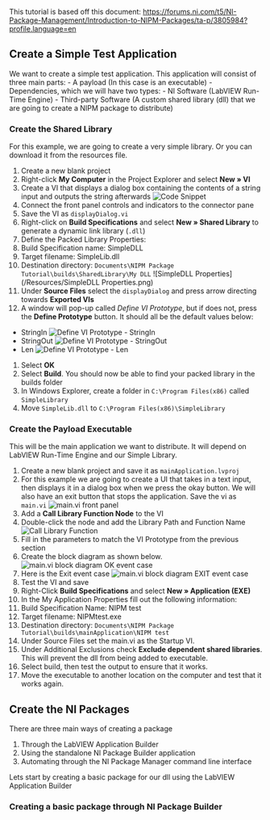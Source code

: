 This tutorial is based off this document:
https://forums.ni.com/t5/NI-Package-Management/Introduction-to-NIPM-Packages/ta-p/3805984?profile.language=en

<h2>Create a Simple Test Application</h2>
We want to create a simple test application. This application will consist of three main parts:
- A payload (In this case is an executable)
- Dependencies, which we will have two types:
  - NI Software (LabVIEW Run-Time Engine)
  - Third-party Software (A custom shared library (dll) that we are going to create a NIPM package to distribute)

<h3>Create the Shared Library</h3>
For this example, we are going to create a very simple library. Or you can download it from the resources file.

1. Create a new blank project
1. Right-click **My Computer** in the Project Explorer and select **New » VI**
1. Create a VI that displays a dialog box containing the contents of a string input and outputs the string afterwards
![Code Snippet](/Resources/displayDialog.png)
1. Connect the front panel controls and indicators to the connector pane
1. Save the VI as `displayDialog.vi`
1. Right-click on **Build Specifications** and select **New » Shared Library** to generate a dynamic link library (`.dll`)
1. Define the Packed Library Properties:
  1. Build Specification name: SimpleDLL
  1. Target filename: SimpleLib.dll
  1. Destination directory: `Documents\NIPM Package Tutorial\builds\SharedLibrary\My DLL`
![SimpleDLL Properties](/Resources/SimpleDLL Properties.png)
1. Under **Source Files** select the `displayDialog` and press arrow directing towards **Exported VIs**
1. A window will pop-up called *Define VI Prototype*, but if does not, press the **Define Prototype** button. It should all be the default values below:
  - StringIn
  ![Define VI Prototype - StringIn](/Resources/Define%20VI%20Prototype%20-%20StringIn.PNG)
  - StringOut
  ![Define VI Prototype - StringOut](/Resources/Define%20VI%20Prototype%20-%20StringOut.PNG)
  - Len
  ![Define VI Prototype - Len](/Resources/Define%20VI%20Prototype%20-%20len.PNG)
1. Select **OK**
1. Select **Build**. You should now be able to find your packed library in the builds folder
1. In Windows Explorer, create a folder in `C:\Program Files(x86)` called `SimpleLibrary`
1. Move `SimpleLib.dll` to `C:\Program Files(x86)\SimpleLibrary`

<h3>Create the Payload Executable</h3>
This will be the main application we want to distribute. It will depend on LabVIEW Run-Time Engine and our Simple Library.

1. Create a new blank project and save it as `mainApplication.lvproj`
1. For this example we are going to create a UI that takes in a text input, then displays it in a dialog box when we press the okay button. We will also have an exit button that stops the application. Save the vi as `main.vi`
![main.vi front panel](/Resources/mainVI.PNG)
1. Add a **Call Library Function Node** to the VI
1. Double-click the node and add the Library Path and Function Name
  ![Call Library Function](/Resources/Call%20Library%20Function.PNG)
1. Fill in the parameters to match the VI Prototype from the previous section
1. Create the block diagram as shown below.
![main.vi block diagram OK event case](/Resources/mainOKevent.png)
1. Here is the Exit event case
![main.vi block diagram EXIT event case](/Resources/mainEXITevent.png)
1. Test the VI and save
1. Right-Click **Build Specifications** and select **New » Application (EXE)**
1. In the My Application Properties fill out the following information:
  1. Build Specification Name: NIPM test
  1. Target filename: NIPMtest.exe
  1. Destination directory: `Documents\NIPM Package Tutorial\builds\mainApplication\NIPM test`
1. Under Source Files set the main.vi as the Startup VI.
1. Under Additional Exclusions check **Exclude dependent shared libraries**. This will prevent the dll from being added to executable.
1. Select build, then test the output to ensure that it works.
1. Move the executable to another location on the computer and test that it works again.

<h2>Create the NI Packages</h2>
There are three main ways of creating a package

1. Through the LabVIEW Application Builder
1. Using the standalone NI Package Builder application
1. Automating through the NI Package Manager command line interface

Lets start by creating a basic package for our dll using the LabVIEW Application Builder

<h3>Creating a basic package through NI Package Builder</h3>

